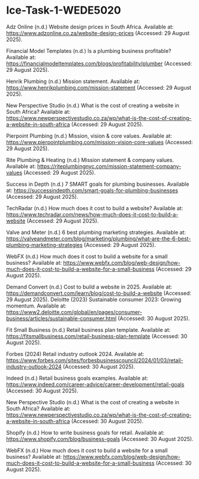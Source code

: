 # Ice-Task-1-WEDE5020
Adz Online (n.d.) Website design prices in South Africa. Available at: https://www.adzonline.co.za/website-design-prices
 (Accessed: 29 August 2025).

Financial Model Templates (n.d.) Is a plumbing business profitable? Available at: https://financialmodeltemplates.com/blogs/profitability/plumber
 (Accessed: 29 August 2025).

Henrik Plumbing (n.d.) Mission statement. Available at: https://www.henrikplumbing.com/mission-statement
 (Accessed: 29 August 2025).

New Perspective Studio (n.d.) What is the cost of creating a website in South Africa? Available at: https://www.newperspectivestudio.co.za/wp/what-is-the-cost-of-creating-a-website-in-south-africa
 (Accessed: 29 August 2025).

Pierpoint Plumbing (n.d.) Mission, vision & core values. Available at: https://www.pierpointplumbing.com/mission-vision-core-values
 (Accessed: 29 August 2025).

Rite Plumbing & Heating (n.d.) Mission statement & company values. Available at: https://riteplumbingnyc.com/mission-statement-company-values
 (Accessed: 29 August 2025).

Success in Depth (n.d.) 7 SMART goals for plumbing businesses. Available at: https://successindepth.com/smart-goals-for-plumbing-businesses
 (Accessed: 29 August 2025).

TechRadar (n.d.) How much does it cost to build a website? Available at: https://www.techradar.com/news/how-much-does-it-cost-to-build-a-website
 (Accessed: 29 August 2025).

Valve and Meter (n.d.) 6 best plumbing marketing strategies. Available at: https://valveandmeter.com/blog/marketing/plumbing/what-are-the-6-best-plumbing-marketing-strategies
 (Accessed: 29 August 2025).

WebFX (n.d.) How much does it cost to build a website for a small business? Available at: https://www.webfx.com/blog/web-design/how-much-does-it-cost-to-build-a-website-for-a-small-business
 (Accessed: 29 August 2025).

Demand Convert (n.d.) Cost to build a website in 2025. Available at: https://demandconvert.com/learn/blog/cost-to-build-a-website
 (Accessed: 29 August 2025).
 Deloitte (2023) Sustainable consumer 2023: Growing momentum. Available at: https://www2.deloitte.com/global/en/pages/consumer-business/articles/sustainable-consumer.html
 (Accessed: 30 August 2025).

Fit Small Business (n.d.) Retail business plan template. Available at: https://fitsmallbusiness.com/retail-business-plan-template
 (Accessed: 30 August 2025).

Forbes (2024) Retail industry outlook 2024. Available at: https://www.forbes.com/sites/forbesbusinesscouncil/2024/01/03/retail-industry-outlook-2024
 (Accessed: 30 August 2025).

Indeed (n.d.) Retail business goals examples. Available at: https://www.indeed.com/career-advice/career-development/retail-goals
 (Accessed: 30 August 2025).

New Perspective Studio (n.d.) What is the cost of creating a website in South Africa? Available at: https://www.newperspectivestudio.co.za/wp/what-is-the-cost-of-creating-a-website-in-south-africa
 (Accessed: 30 August 2025).

Shopify (n.d.) How to write business goals for retail. Available at: https://www.shopify.com/blog/business-goals
 (Accessed: 30 August 2025).

WebFX (n.d.) How much does it cost to build a website for a small business? Available at: https://www.webfx.com/blog/web-design/how-much-does-it-cost-to-build-a-website-for-a-small-business
 (Accessed: 30 August 2025).
